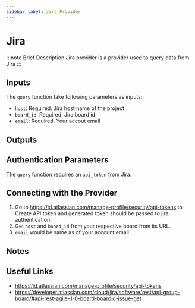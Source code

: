```yaml
---
sidebar_label: Jira Provider
---
```


# Jira

:::note Brief Description
Jira provider is a provider used to query data from Jira
:::

## Inputs
The `query` function take following parameters as inputs:
- `host`: Required. Jira host name of the project
- `board_id`: Required. Jira board id
- `email`: Required. Your accout email


## Outputs


## Authentication Parameters
The `query` function requires an `api_token` from Jira.

## Connecting with the Provider
1. Go to https://id.atlassian.com/manage-profile/security/api-tokens to Create API token and generated token should be passed to jira authentication.
2. Get `host` and `board_id` from your respective board from its URL.
3. `email` would be same as of your account email.

## Notes


## Useful Links
- https://id.atlassian.com/manage-profile/security/api-tokens
- https://developer.atlassian.com/cloud/jira/software/rest/api-group-board/#api-rest-agile-1-0-board-boardid-issue-get
